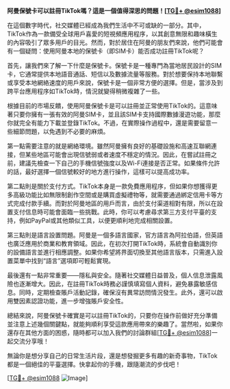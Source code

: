 **阿曼保號卡可以註冊TikTok嗎？這是一個值得深思的問題！[[TG💪+ @esim1088](https://t.me/s/esim1088)]**

在這個數字時代，社交媒體已經成為我們生活中不可或缺的一部分。其中，TikTok作為一款備受全球用戶喜愛的短視頻應用程序，以其創意無限和趣味橫生的內容吸引了眾多用戶的目光。然而，對於居住在阿曼的朋友們來說，他們可能會有一個疑問：使用阿曼本地的保號卡（即SIM卡）能否成功註冊TikTok呢？

首先，讓我們來了解一下什麼是保號卡。保號卡是一種專門為當地居民設計的SIM卡，它通常提供本地語音通話、短信以及數據流量等服務。對於想要保持本地聯繫或享受本地網絡速度的用戶來說，保號卡是一個非常方便的選擇。但是，當涉及到跨平台應用程序如TikTok時，情況就變得稍微複雜了一些。

根據目前的市場反饋，使用阿曼保號卡是可以註冊並正常使用TikTok的。這意味著只要你擁有一張有效的阿曼SIM卡，並且該SIM卡支持國際數據漫遊功能，那麼你就完全有能力下載並登錄TikTok。不過，在實際操作過程中，還是需要留意一些細節問題，以免遇到不必要的麻煩。

第一點需要注意的就是網絡環境。雖然阿曼擁有良好的基礎設施和高速互聯網連接，但某些地區可能會出現信號弱或者速度不穩定的情況。因此，在嘗試註冊之前，建議先檢查一下自己的手機信號強度以及Wi-Fi連接是否正常。如果條件允許的話，最好選擇一個信號較好的地方進行操作，這樣可以提高成功率。

第二點則是關於支付方式。TikTok本身是一款免費應用程序，但如果你想獲得更多高級功能比如無限制創作空間或是購買虛擬禮物等，就需要通過綁定信用卡等方式完成付款手續。而對於阿曼地區的用戶而言，由於支付渠道相對有限，所以在設置支付信息時可能會面臨一些挑戰。此時，你可以考慮尋求第三方支付平臺的支持，例如PayPal或其他類似工具，以便更順利地完成相關設置。

第三點則是語言設置問題。阿曼是一個多語言國家，官方語言為阿拉伯語，但英語也廣泛應用於商業和教育領域。因此，在初次打開TikTok時，系統會自動識別你的設備語言並進行相應調整。如果你希望將界面切換至其他語言版本，只需進入設置菜單中找到“語言”選項即可輕鬆實現。

最後還有一點非常重要——隱私與安全。隨著社交媒體日益普及，個人信息泄露風險也逐漸增大。因此，在註冊TikTok時務必謹慎填寫個人資料，避免暴露敏感信息。同時，定期檢查賬戶活動記錄，確保沒有異常訪問情況發生。此外，還可以啟用雙因素認證功能，進一步增強賬戶安全性。

總結來說，阿曼保號卡確實是可以註冊TikTok的，只要你在操作前做好充分準備並注意上述幾個關鍵點，就能夠順利享受這款應用帶來的樂趣了。當然啦，如果你還存在其他方面的困惑，隨時都可以加入我們的討論群組[[TG💪+ @esim1088](https://t.me/s/esim1088)]一起交流分享哦！

無論你是想分享自己的日常生活片段，還是想發掘更多有趣的新奇事物，TikTok都是一個絕佳的平臺選擇。快拿起你的手機，跟隨潮流的步伐吧！

[[TG💪+ @esim1088](https://t.me/s/esim1088) ![Image](https://i.postimg.cc/4NQfJmqS/Snipaste-2025-05-13-00-14-12.png)]
